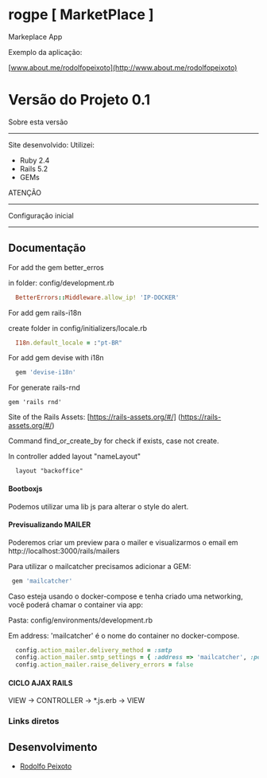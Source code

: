 # rogpe [ MarketPlace ]

Markeplace App

Exemplo da aplicação: 

[www.about.me/rodolfopeixoto](http://www.about.me/rodolfopeixoto) 

Versão do Projeto 0.1
================

Sobre esta versão

---------------------
Site desenvolvido:
Utilizei:
- Ruby 2.4
- Rails 5.2
- GEMs

ATENÇÃO

---------------------

Configuração inicial

---------------------

Documentação
----------------------

For add the gem better_erros

in folder: config/development.rb

```ruby
  BetterErrors::Middleware.allow_ip! 'IP-DOCKER'
```


For add gem rails-i18n

create folder in config/initializers/locale.rb

```ruby
  I18n.default_locale = :"pt-BR"
```

For add gem devise with i18n

```ruby
  gem 'devise-i18n'
```

For generate rails-rnd

```
gem 'rails rnd'
```

Site of the Rails Assets:
[https://rails-assets.org/#/]
(https://rails-assets.org/#/)

Command find_or_create_by for check if exists, case not create.


In controller added layout "nameLayout"

```
  layout "backoffice"
```


#### Bootboxjs

Podemos utilizar uma lib js para alterar o style do alert.

#### Previsualizando MAILER

Poderemos criar um preview para o mailer e visualizarmos o email em http://localhost:3000/rails/mailers

Para utilizar o mailcatcher precisamos adicionar a GEM:

```ruby
 gem 'mailcatcher'
```
Caso esteja usando o docker-compose e tenha criado uma networking, você poderá chamar o container via app:

Pasta: config/environments/development.rb

Em address: 'mailcatcher' é o nome do container no docker-compose.

```ruby
  config.action_mailer.delivery_method = :smtp
  config.action_mailer.smtp_settings = { :address => 'mailcatcher', :port => 1025 }
  config.action_mailer.raise_delivery_errors = false
```


#### CICLO AJAX RAILS

VIEW -> CONTROLLER -> *.js.erb -> VIEW

### Links diretos

Desenvolvimento
---------------------
-   [Rodolfo Peixoto](http://www.rogpe.me)
